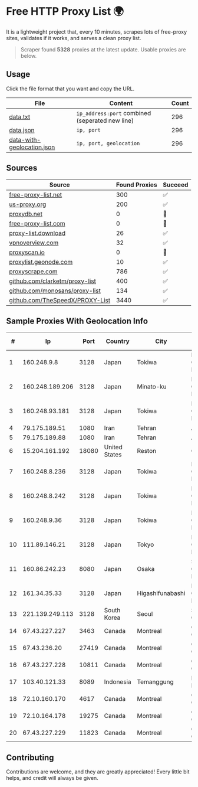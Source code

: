 
# Free HTTP Proxy List 🌍

It is a lightweight project that, every 10 minutes, scrapes lots of free-proxy sites, validates if it works, and serves a clean proxy list.


> Scraper found **5328** proxies at the latest update. Usable proxies are below.

## Usage

Click the file format that you want and copy the URL.


|File|Content|Count|
|----|-------|-----|
|[data.txt](https://raw.githubusercontent.com/themiralay/Proxy-List-World/master/data.txt)|`ip_address:port` combined (seperated new line)|296|
|[data.json](https://raw.githubusercontent.com/themiralay/Proxy-List-World/master/data.json)|`ip, port`|296|
|[data-with-geolocation.json](https://raw.githubusercontent.com/themiralay/Proxy-List-World/master/data-with-geolocation.json)|`ip, port, geolocation`|296|

## Sources

|Source|Found Proxies|Succeed|
|------|-------------|-------|
|[free-proxy-list.net](https://free-proxy-list.net)|300|✅|
|[us-proxy.org](https://www.us-proxy.org)|200|✅|
|[proxydb.net](http://proxydb.net)|0|🚫|
|[free-proxy-list.com](https://free-proxy-list.com/?page=&port=&type%5B%5D=http&type%5B%5D=https&up_time=0&search=Search)|0|🚫|
|[proxy-list.download](https://www.proxy-list.download/HTTP)|26|✅|
|[vpnoverview.com](https://vpnoverview.com/privacy/anonymous-browsing/free-proxy-servers)|32|✅|
|[proxyscan.io](https://www.proxyscan.io)|0|🚫|
|[proxylist.geonode.com](https://proxylist.geonode.com/api/proxy-list?limit=300&page=1&sort_by=lastChecked&sort_type=desc&protocols=http,https)|10|✅|
|[proxyscrape.com](https://api.proxyscrape.com/v2/?request=displayproxies&protocol=http&timeout=10000&country=all&ssl=all&anonymity=all)|786|✅|
|[github.com/clarketm/proxy-list](https://raw.githubusercontent.com/clarketm/proxy-list/master/proxy-list-raw.txt)|400|✅|
|[github.com/monosans/proxy-list](https://raw.githubusercontent.com/monosans/proxy-list/main/proxies/http.txt)|134|✅|
|[github.com/TheSpeedX/PROXY-List](https://raw.githubusercontent.com/TheSpeedX/PROXY-List/master/http.txt)|3440|✅|


## Sample Proxies With Geolocation Info

|#|Ip|Port|Country|City|Internet Service Provider|
|-|--|----|-------|----|-------------------------|
|1|160.248.9.8|3128|Japan|Tokiwa|NTT PC Communications, Inc.|
|2|160.248.189.206|3128|Japan|Minato-ku|NTT PC Communications, Inc.|
|3|160.248.93.181|3128|Japan|Tokiwa|NTT PC Communications, Inc.|
|4|79.175.189.51|1080|Iran|Tehran|Afranet|
|5|79.175.189.88|1080|Iran|Tehran|Afranet|
|6|15.204.161.192|18080|United States|Reston|OVH SAS|
|7|160.248.8.236|3128|Japan|Tokiwa|NTT PC Communications, Inc.|
|8|160.248.8.242|3128|Japan|Tokiwa|NTT PC Communications, Inc.|
|9|160.248.9.36|3128|Japan|Tokiwa|NTT PC Communications, Inc.|
|10|111.89.146.21|3128|Japan|Tokyo|NTT PC Communications, Inc.|
|11|160.86.242.23|8080|Japan|Osaka|Sony Network Communications Inc|
|12|161.34.35.33|3128|Japan|Higashifunabashi|NTT PC Communications, Inc.|
|13|221.139.249.113|3128|South Korea|Seoul|SK Broadband Co Ltd|
|14|67.43.227.227|3463|Canada|Montreal|GloboTech Communications|
|15|67.43.236.20|27419|Canada|Montreal|GloboTech Communications|
|16|67.43.227.228|10811|Canada|Montreal|GloboTech Communications|
|17|103.40.121.33|8089|Indonesia|Temanggung|PT DINAMIKA MEDIAKOM|
|18|72.10.160.170|4617|Canada|Montreal|GloboTech Communications|
|19|72.10.164.178|19275|Canada|Montreal|GloboTech Communications|
|20|67.43.227.229|11823|Canada|Montreal|GloboTech Communications|



## Contributing

Contributions are welcome, and they are greatly appreciated! Every
little bit helps, and credit will always be given.

